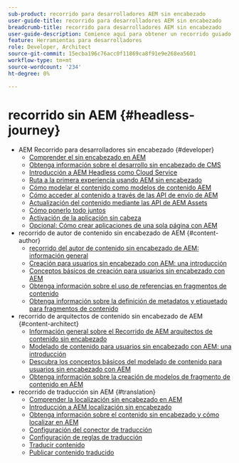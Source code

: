 ```yaml
---
sub-product: recorrido para desarrolladores AEM sin encabezado
user-guide-title: recorrido para desarrolladores AEM sin encabezado
breadcrumb-title: recorrido para desarrolladores AEM sin encabezado
user-guide-description: Comience aquí para obtener un recorrido guiado a través de las potentes y flexibles funciones de AEM, sus capacidades y cómo aprovecharlas en su proyecto.
feature: Herramientas para desarrolladores
role: Developer, Architect
source-git-commit: 15ecba196c76acc0f11869ca8f91e9e268ea5601
workflow-type: tm+mt
source-wordcount: '234'
ht-degree: 0%

---
```



# recorrido sin AEM {#headless-journey}

+ AEM Recorrido para desarrolladores sin encabezado {#developer}
   + [Comprender el sin encabezado en AEM](developer/overview.md)
   + [Obtenga información sobre el desarrollo sin encabezado de CMS](developer/learn-about.md)
   + [Introducción a AEM Headless como Cloud Service](developer/getting-started.md)
   + [Ruta a la primera experiencia usando AEM sin encabezado](developer/path-to-first-experience.md)
   + [Cómo modelar el contenido como modelos de contenido AEM](developer/model-your-content.md)
   + [Cómo acceder al contenido a través de las API de envío de AEM](developer/access-your-content.md)
   + [Actualización del contenido mediante las API de AEM Assets](developer/update-your-content.md)
   + [Cómo ponerlo todo juntos](developer/put-it-all-together.md)
   + [Activación de la aplicación sin cabeza](developer/go-live.md)
   + [Opcional: Cómo crear aplicaciones de una sola página con AEM](developer/create-spa.md)
+ recorrido de autor de contenido sin encabezado de AEM {#content-author}
   + [recorrido del autor de contenido sin encabezado de AEM: información general](author/overview.md)
   + [Creación para usuarios sin encabezado con AEM: una introducción](author/introduction.md)
   + [Conceptos básicos de creación para usuarios sin encabezado con AEM](author/basics.md)
   + [Obtenga información sobre el uso de referencias en fragmentos de contenido](author/references.md)
   + [Obtenga información sobre la definición de metadatos y etiquetado para fragmentos de contenido](author/metadata-tagging.md)
+ recorrido de arquitectos de contenido sin encabezado de AEM {#content-architect}
   + [Información general sobre el Recorrido de AEM arquitectos de contenido sin encabezado](architect/overview.md)
   + [Modelado de contenido para usuarios sin encabezado con AEM: una introducción](architect/introduction.md)
   + [Descubra los conceptos básicos del modelado de contenido para usuarios sin encabezado con AEM](architect/basics.md)
   + [Obtenga información sobre la creación de modelos de fragmento de contenido en AEM](architect/model-structure.md)
+ recorrido de traducción sin AEM {#translation}
   + [Comprender la localización sin encabezado en AEM](translation/overview.md)
   + [Introducción a AEM localización sin encabezado](translation/getting-started.md)
   + [Obtenga información sobre el contenido sin encabezado y cómo localizar en AEM](translation/learn-about.md)
   + [Configuración del conector de traducción](translation/configure-connector.md)
   + [Configuración de reglas de traducción](translation/translation-rules.md)
   + [Traducir contenido](translation/translate-content.md)
   + [Publicar contenido traducido](translation/publish-content.md)
